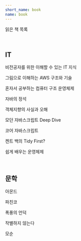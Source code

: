 ```yaml
---
short_name: book
name: book
---
```


읽은 책 목록

<br>

## IT

비전공자를 위한 이해할 수 있는 IT 지식

그림으로 이해하는 AWS 구조와 기술

혼자서 공부하는 컴퓨터 구조 운영체제

자바의 정석

객체지향의 사실과 오해

모던 자바스크립트 Deep Dive

코어 자바스크립트

켄트 백의 Tidy First?

쉽게 배우는 운영체제


<br>

## 문학

아몬드

파친코

폭풍의 언덕 

작별하지 않는다

모순